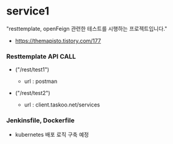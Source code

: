 # service1
"resttemplate, openFeign 관련한 테스트를 시행하는 프로젝트입니다."
- https://themapisto.tistory.com/177

### Resttemplate API CALL

- ("/rest/test1")
    - url : postman  
  
- ("/rest/test2")
    - url : client.taskoo.net/services

### Jenkinsfile, Dockerfile 
- kubernetes 배포 로직 구축 예정